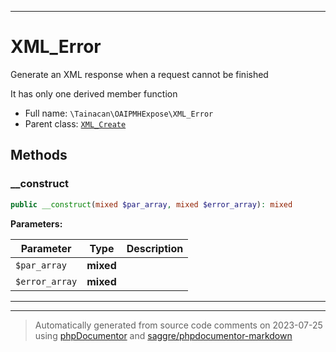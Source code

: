 ***

# XML_Error

Generate an XML response when a request cannot be finished

It has only one derived member function

* Full name: `\Tainacan\OAIPMHExpose\XML_Error`
* Parent class: [`XML_Create`](./XML_Create.md)




## Methods


### __construct



```php
public __construct(mixed $par_array, mixed $error_array): mixed
```








**Parameters:**

| Parameter | Type | Description |
|-----------|------|-------------|
| `$par_array` | **mixed** |  |
| `$error_array` | **mixed** |  |




***


***
> Automatically generated from source code comments on 2023-07-25 using [phpDocumentor](http://www.phpdoc.org/) and [saggre/phpdocumentor-markdown](https://github.com/Saggre/phpDocumentor-markdown)
